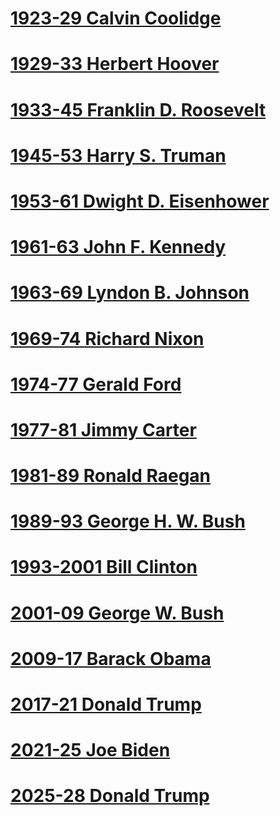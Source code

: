 # [1923-29 Calvin Coolidge](1923-29%20Calvin%20Coolidge/1923-29%20Calvin%20Coolidge)  
# [1929-33 Herbert Hoover](1929-33%20Herbert%20Hoover/1929-33%20Herbert%20Hoover)  
# [1933-45 Franklin D. Roosevelt](1933-45%20Franklin%20D.%20Roosevelt/1933-45%20Franklin%20D.%20Roosevelt)  
# [1945-53 Harry S. Truman](1945-53%20Harry%20S.%20Truman/1945-53%20Harry%20S.%20Truman)  
# [1953-61 Dwight D. Eisenhower](1953-61%20Dwight%20D.%20Eisenhower/1953-61%20Dwight%20D.%20Eisenhower)  
# [1961-63 John F. Kennedy](1961-63%20John%20F.%20Kennedy/1961-63%20John%20F.%20Kennedy)  
# [1963-69 Lyndon B. Johnson](1963-69%20Lyndon%20B.%20Johnson/1963-69%20Lyndon%20B.%20Johnson)  
# [1969-74 Richard Nixon](1969-74%20Richard%20Nixon/1969-74%20Richard%20Nixon)  
# [1974-77 Gerald Ford](1974-77%20Gerald%20Ford/1974-77%20Gerald%20Ford)  
# [1977-81 Jimmy Carter](1977-81%20Jimmy%20Carter/1977-81%20Jimmy%20Carter)
# [1981-89 Ronald Raegan](1981-89%20Ronald%20Raegan/1981-89%20Ronald%20Raegan)
# [1989-93 George H. W. Bush](1989-93%20George%20H.%20W.%20Bush/1989-93%20George%20H.%20W.%20Bush)
# [1993-2001 Bill Clinton](1993-2001%20Bill%20Clinton/1993-2001%20Bill%20Clinton)
# [2001-09 George W. Bush](2001-09%20George%20W.%20Bush/2001-09%20George%20W.%20Bush)
# [2009-17 Barack Obama](2009-17%20Barack%20Obama/2009-17%20Barack%20Obama)
# [2017-21 Donald Trump](2017-21%20Donald%20Trump/2017-21%20Donald%20Trump)  
# [2021-25 Joe Biden](2021-24%20Joe%20Biden/2021-25%20Joe%20Biden)  
# [2025-28 Donald Trump](2025-28%20Donald%20Trump/2025-28%20Donald%20Trump)  